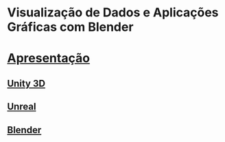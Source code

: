 # Visualização de Dados e Aplicações Gráficas com Blender

# [Apresentação](/docs/assets/blender.pdf)

## [Unity 3D](https://unity.com/pt)

## [Unreal](https://www.unrealengine.com/pt-BR)

## [Blender](https://www.blender.org/)
